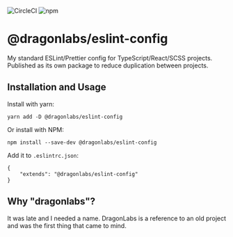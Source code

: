 ![CircleCI](https://img.shields.io/circleci/build/github/markormesher/dragonlabs-eslint-config)
![npm](https://img.shields.io/npm/v/@dragonlabs/eslint-config)

# @dragonlabs/eslint-config

My standard ESLint/Prettier config for TypeScript/React/SCSS projects. Published as its own package to reduce duplication between projects.

## Installation and Usage

Install with yarn:

    yarn add -D @dragonlabs/eslint-config

Or install with NPM:

    npm install --save-dev @dragonlabs/eslint-config

Add it to `.eslintrc.json`:

    {
        "extends": "@dragonlabs/eslint-config"
    }

## Why "dragonlabs"?

It was late and I needed a name. DragonLabs is a reference to an old project and was the first thing that came to mind.
